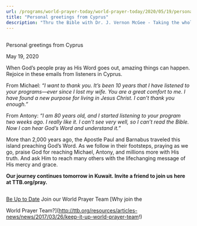 ```yaml
---
url: /programs/world-prayer-today/world-prayer-today/2020/05/19/personal-greetings-from-cyprus
title: "Personal greetings from Cyprus"
description: "Thru the Bible with Dr. J. Vernon McGee - Taking the whole Word to the whole world"
---
```







## 
 Personal greetings from Cyprus


May 19, 2020




When God’s people pray as His Word goes out, amazing things can happen. Rejoice in these emails from listeners in Cyprus.


From Michael: *“I want to thank you. It’s been 10 years that I have listened to your programs—ever since I lost my wife. You are a great comfort to me. I have found a new purpose for living in Jesus Christ. I can’t thank you enough.”* 


From Antony: *“I am 80 years old, and I started listening to your program two weeks ago. I really like it. I can’t see very well, so I can’t read the Bible. Now I can hear God’s Word and understand it.”*


More than 2,000 years ago, the Apostle Paul and Barnabus traveled this island preaching God’s Word. As we follow in their footsteps, praying as we go, praise God for reaching Michael, Antony, and millions more with His truth. And ask Him to reach many others with the lifechanging message of His mercy and grace.


**Our journey continues tomorrow in Kuwait. Invite a friend to join us here at TTB.org/pray.**  

  






## 




[Be Up to Date](http://feeds.feedburner.com/WorldPrayerToday "World Prayer Today RSS Feed")
Join our World Prayer Team
[Why join the  

World Prayer Team?](http://ttb.org/resources/articles-news/news/2017/03/26/keep-it-up-world-prayer-team!)




